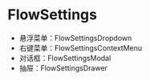 # FlowSettings

- 悬浮菜单：FlowSettingsDropdown
- 右键菜单：FlowSettingsContextMenu
- 对话框：FlowSettingsModal
- 抽屉：FlowSettingsDrawer
